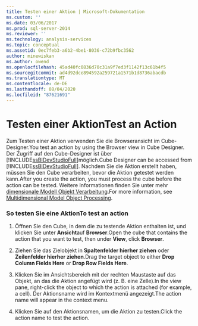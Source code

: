 ```yaml
---
title: Testen einer Aktion | Microsoft-Dokumentation
ms.custom: ''
ms.date: 03/06/2017
ms.prod: sql-server-2014
ms.reviewer: ''
ms.technology: analysis-services
ms.topic: conceptual
ms.assetid: 0ec7feb3-a6b2-4be1-8036-c72b9fbc3562
author: minewiskan
ms.author: owend
ms.openlocfilehash: 45ad40fc0836d70c31a9f7ed3f1142f13c61b4f5
ms.sourcegitcommit: ad4d92dce894592a259721a1571b1d8736abacdb
ms.translationtype: MT
ms.contentlocale: de-DE
ms.lasthandoff: 08/04/2020
ms.locfileid: "87621691"
---
```

# <a name="test-an-action"></a><span data-ttu-id="d9562-102">Testen einer Aktion</span><span class="sxs-lookup"><span data-stu-id="d9562-102">Test an Action</span></span>
  <span data-ttu-id="d9562-103">Zum Testen einer Aktion verwenden Sie die Browseransicht im Cube-Designer.</span><span class="sxs-lookup"><span data-stu-id="d9562-103">You test an action by using the Browser view in Cube Designer.</span></span> <span data-ttu-id="d9562-104">Der Zugriff auf den Cube-Designer ist über [!INCLUDE[ssBIDevStudioFull](../../includes/ssbidevstudiofull-md.md)]möglich.</span><span class="sxs-lookup"><span data-stu-id="d9562-104">Cube Designer can be accessed from [!INCLUDE[ssBIDevStudioFull](../../includes/ssbidevstudiofull-md.md)].</span></span> <span data-ttu-id="d9562-105">Nachdem Sie die Aktion erstellt haben, müssen Sie den Cube verarbeiten, bevor die Aktion getestet werden kann.</span><span class="sxs-lookup"><span data-stu-id="d9562-105">After you create the action, you must process the cube before the action can be tested.</span></span> <span data-ttu-id="d9562-106">Weitere Informationen finden Sie unter mehr [dimensionale Modell Objekt Verarbeitung](processing-a-multidimensional-model-analysis-services.md).</span><span class="sxs-lookup"><span data-stu-id="d9562-106">For more information, see [Multidimensional Model Object Processing](processing-a-multidimensional-model-analysis-services.md).</span></span>  
  
### <a name="to-test-an-action"></a><span data-ttu-id="d9562-107">So testen Sie eine Aktion</span><span class="sxs-lookup"><span data-stu-id="d9562-107">To test an action</span></span>  
  
1.  <span data-ttu-id="d9562-108">Öffnen Sie den Cube, in dem die zu testende Aktion enthalten ist, und klicken Sie unter **Ansicht**auf **Browser**.</span><span class="sxs-lookup"><span data-stu-id="d9562-108">Open the cube that contains the action that you want to test, then under **View**, click **Browser**.</span></span>  
  
2.  <span data-ttu-id="d9562-109">Ziehen Sie das Zielobjekt in **Spaltenfelder hierher ziehen** oder **Zeilenfelder hierher ziehen**.</span><span class="sxs-lookup"><span data-stu-id="d9562-109">Drag the target object to either **Drop Column Fields Here** or **Drop Row Fields Here**.</span></span>  
  
3.  <span data-ttu-id="d9562-110">Klicken Sie im Ansichtsbereich mit der rechten Maustaste auf das Objekt, an das die Aktion angefügt wird (z. B. eine Zelle).</span><span class="sxs-lookup"><span data-stu-id="d9562-110">In the view pane, right-click the object to which the action is attached (for example, a cell).</span></span> <span data-ttu-id="d9562-111">Der Aktionsname wird im Kontextmenü angezeigt.</span><span class="sxs-lookup"><span data-stu-id="d9562-111">The action name will appear in the context menu.</span></span>  
  
4.  <span data-ttu-id="d9562-112">Klicken Sie auf den Aktionsnamen, um die Aktion zu testen.</span><span class="sxs-lookup"><span data-stu-id="d9562-112">Click the action name to test the action.</span></span>  
  
  
